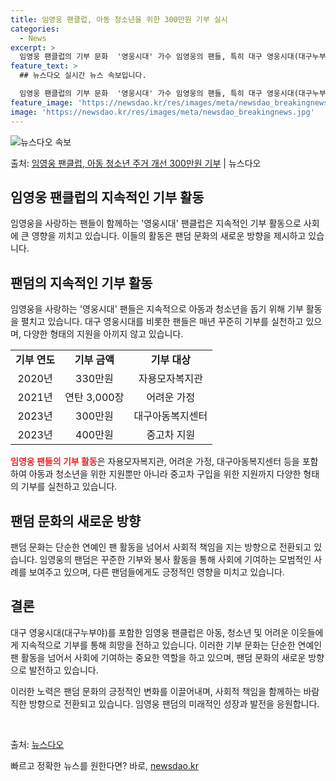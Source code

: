 ```yaml
---
title: 임영웅 팬클럽, 아동 청소년을 위한 300만원 기부 실시
categories:
  - News
excerpt: >
  임영웅 팬클럽의 기부 문화  '영웅시대' 가수 임영웅의 팬들, 특히 대구 영웅시대(대구누부야) 회원들은 지속…
feature_text: >
  ## 뉴스다오 실시간 뉴스 속보입니다.

  임영웅 팬클럽의 기부 문화  '영웅시대' 가수 임영웅의 팬들, 특히 대구 영웅시대(대구누부야) 회원들은 지속…
feature_image: 'https://newsdao.kr/res/images/meta/newsdao_breakingnews.jpg'
image: 'https://newsdao.kr/res/images/meta/newsdao_breakingnews.jpg'
---
```


![뉴스다오 속보](https://newsdao.kr/res/images/meta/newsdao_breakingnews.jpg)

<p>출처: <a href="https://newsdao.kr/4493" rel="dofollow">임영웅 팬클럽, 아동 청소년 주거 개선 300만원 기부</a> | 뉴스다오</p>

<h2>임영웅 팬클럽의 지속적인 기부 활동</h2>

임영웅을 사랑하는 팬들이 함께하는 '영웅시대' 팬클럽은 지속적인 기부 활동으로 사회에 큰 영향을 끼치고 있습니다. 이들의 활동은 팬덤 문화의 새로운 방향을 제시하고 있습니다.

<h2 data-ke-size="size26">팬덤의 지속적인 기부 활동</h2>
<p data-ke-size="size16">임영웅을 사랑하는 '영웅시대' 팬들은 지속적으로 아동과 청소년을 돕기 위해 기부 활동을 펼치고 있습니다. 대구 영웅시대를 비롯한 팬들은 매년 꾸준히 기부를 실천하고 있으며, 다양한 형태의 지원을 아끼지 않고 있습니다.</p>

<table>
    <tr>
        <td style="text-align: center; height: 17px;"><b>기부 연도</b></td>
        <td style="text-align: center; height: 17px;"><b>기부 금액</b></td>
        <td style="text-align: center; height: 17px;"><b>기부 대상</b></td>
    </tr>
    <tr>
        <td style="text-align: center; height: 17px;">2020년</td>
        <td style="text-align: center; height: 17px;">330만원</td>
        <td style="text-align: center; height: 17px;">자용모자복지관</td>
    </tr>
    <tr>
        <td style="text-align: center; height: 17px;">2021년</td>
        <td style="text-align: center; height: 17px;">연탄 3,000장</td>
        <td style="text-align: center; height: 17px;">어려운 가정</td>
    </tr>
    <tr>
        <td style="text-align: center; height: 17px;">2023년</td>
        <td style="text-align: center; height: 17px;">300만원</td>
        <td style="text-align: center; height: 17px;">대구아동복지센터</td>
    </tr>
    <tr>
        <td style="text-align: center; height: 17px;">2023년</td>
        <td style="text-align: center; height: 17px;">400만원</td>
        <td style="text-align: center; height: 17px;">중고차 지원</td>
    </tr>
</table>

<b><span style="color: #ee2323;">임영웅 팬들의 기부 활동</span></b>은 자용모자복지관, 어려운 가정, 대구아동복지센터 등을 포함하여 아동과 청소년을 위한 지원뿐만 아니라 중고차 구입을 위한 지원까지 다양한 형태의 기부를 실천하고 있습니다.

<h2 data-ke-size="size26">팬덤 문화의 새로운 방향</h2>
<p data-ke-size="size16">팬덤 문화는 단순한 연예인 팬 활동을 넘어서 사회적 책임을 지는 방향으로 전환되고 있습니다. 임영웅의 팬덤은 꾸준한 기부와 봉사 활동을 통해 사회에 기여하는 모범적인 사례를 보여주고 있으며, 다른 팬덤들에게도 긍정적인 영향을 미치고 있습니다.</p>

<h2 data-ke-size="size26">결론</h2>
<p data-ke-size="size16">대구 영웅시대(대구누부야)를 포함한 임영웅 팬클럽은 아동, 청소년 및 어려운 이웃들에게 지속적으로 기부를 통해 희망을 전하고 있습니다. 이러한 기부 문화는 단순한 연예인 팬 활동을 넘어서 사회에 기여하는 중요한 역할을 하고 있으며, 팬덤 문화의 새로운 방향으로 발전하고 있습니다.</p>

이러한 노력은 팬덤 문화의 긍정적인 변화를 이끌어내며, 사회적 책임을 함께하는 바람직한 방향으로 전환되고 있습니다. 임영웅 팬덤의 미래적인 성장과 발전을 응원합니다.

<p data-ke-size="size16">&nbsp;</p>

출처: <a href="https://newsdao.kr/4493">뉴스다오</a> 

빠르고 정확한 뉴스를 원한다면? 바로, <a href="https://newsdao.kr" rel="dofollow">newsdao.kr</a>


